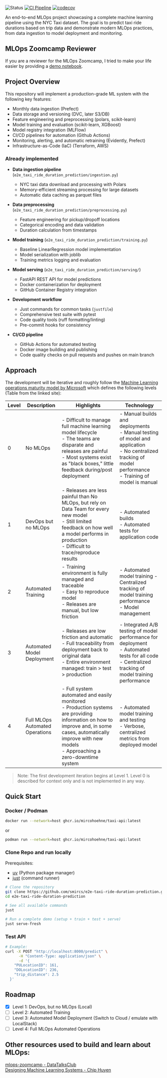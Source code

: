 ![Status](<https://img.shields.io/badge/Status-Work_in_progress_(Level_2)-yellow>)
[![CI Pipeline](https://github.com/mircohoehne/e2e-taxi-ride-duration-prediction/actions/workflows/ci.yml/badge.svg?branch=main)](https://github.com/mircohoehne/e2e-taxi-ride-duration-prediction/actions/workflows/ci.yml)
[![codecov](https://codecov.io/github/mircohoehne/e2e-taxi-ride-duration-prediction/graph/badge.svg?token=A4INWVJQDR)](https://codecov.io/github/mircohoehne/e2e-taxi-ride-duration-prediction)

An end-to-end MLOps project showcasing a complete machine learning pipeline using the NYC Taxi dataset. The goal is to predict taxi ride durations based on trip data and demonstrate modern MLOps practices, from data ingestion to model deployment and monitoring.

## MLOps Zoomcamp Reviewer

If you are a reviewer for the MLOps Zoomcamp, I tried to make your life easier by providing a [demo notebook](notebooks/00_demo.ipynb).

## Project Overview

This repository will implement a production-grade ML system with the following key features:

- Monthly data ingestion (Prefect)
- Data storage and versioning (DVC, later S3/DB)
- Feature engineering and preprocessing (polars, scikit-learn)
- Model training and evaluation (scikit-learn, XGBoost)
- Model registry integration (MLFlow)
- CI/CD pipelines for automation (Github Actions)
- Monitoring, alerting, and automatic retraining (Evidently, Prefect)
- Infrastructure-as-Code (IaC) (Terraform, AWS)

### Already implemented

- **Data ingestion pipeline** (`e2e_taxi_ride_duration_prediction/ingestion.py`)
  - NYC taxi data download and processing with Polars
  - Memory-efficient streaming processing for large datasets
  - Automatic data caching as parquet files

- **Data preprocessing** (`e2e_taxi_ride_duration_prediction/preprocessing.py`)
  - Feature engineering for pickup/dropoff locations
  - Categorical encoding and data validation
  - Duration calculation from timestamps

- **Model training** (`e2e_taxi_ride_duration_prediction/training.py`)
  - Baseline LinearRegression model implementation
  - Model serialization with joblib
  - Training metrics logging and evaluation

- **Model serving** (`e2e_taxi_ride_duration_prediction/serving/`)
  - FastAPI REST API for model predictions
  - Docker containerization for deployment
  - GitHub Container Registry integration

- **Development workflow**
  - Just commands for common tasks (`justfile`)
  - Comprehensive test suite with pytest
  - Code quality tools (ruff formatting/linting)
  - Pre-commit hooks for consistency

- **CI/CD pipeline**
  - GitHub Actions for automated testing
  - Docker image building and publishing
  - Code quality checks on pull requests and pushes on main branch

## Approach

The development will be iterative and roughly follow the [Machine Learning operations maturity model by Microsoft](https://learn.microsoft.com/en-us/azure/architecture/ai-ml/guide/mlops-maturity-model) which defines the following levels (Table from the linked site):

| Level | Description                     | Highlights                                                                                                                                                                                                               | Technology                                                                                                                                                             |
| ----- | ------------------------------- | ------------------------------------------------------------------------------------------------------------------------------------------------------------------------------------------------------------------------ | ---------------------------------------------------------------------------------------------------------------------------------------------------------------------- |
| 0     | No MLOps                        | - Difficult to manage full machine learning model lifecycle<br> - The teams are disparate and releases are painful<br> - Most systems exist as "black boxes," little feedback during/post deployment<br>                 | - Manual builds and deployments<br> - Manual testing of model and application<br> - No centralized tracking of model performance<br> - Training of model is manual<br> |
| 1     | DevOps but no MLOps             | - Releases are less painful than No MLOps, but rely on Data Team for every new model<br> - Still limited feedback on how well a model performs in production<br> - Difficult to trace/reproduce results<br>              | - Automated builds<br> - Automated tests for application code<br>                                                                                                      |
| 2     | Automated Training              | - Training environment is fully managed and traceable<br> - Easy to reproduce model<br> - Releases are manual, but low friction<br>                                                                                      | - Automated model training - Centralized tracking of model training performance<br> - Model management<br>                                                             |
| 3     | Automated Model Deployment      | - Releases are low friction and automatic<br> - Full traceability from deployment back to original data<br> - Entire environment managed: train > test > production<br>                                                  | - Integrated A/B testing of model performance for deployment<br> - Automated tests for all code<br> - Centralized tracking of model training performance<br>           |
| 4     | Full MLOps Automated Operations | - Full system automated and easily monitored<br> - Production systems are providing information on how to improve and, in some cases, automatically improve with new models<br> - Approaching a zero-downtime system<br> | - Automated model training and testing<br> - Verbose, centralized metrics from deployed model<br>                                                                      |

> Note: The first development iteration begins at Level 1. Level 0 is described for context only and is not implemented in any way.

## Quick Start

### Docker / Podman

```bash
docker run --network=host ghcr.io/mircohoehne/taxi-api:latest
```

or

```bash
podman run --network=host ghcr.io/mircohoehne/taxi-api:latest
```

### Clone Repo and run locally

Prerequisites:

- [uv](https://docs.astral.sh/uv/) (Python package manager)
- [just](https://github.com/casey/just) (command runner)

```bash
# Clone the repository
git clone https://github.com/smircs/e2e-taxi-ride-duration-prediction.git
cd e2e-taxi-ride-duration-prediction

# See all available commands
just

# Run a complete demo (setup + train + test + serve)
just serve-fresh
```

### Test API

```bash
# Example:
curl -X POST "http://localhost:8000/predict" \
      -H "Content-Type: application/json" \
      -d '{
    "PULocationID": 161,
    "DOLocationID": 236,
    "trip_distance": 2.5
  }'


```

## Roadmap

- [x] Level 1: DevOps, but no MLOps (Local)
- [ ] Level 2: Automated Training
- [ ] Level 3: Automated Model Deployment (Switch to Cloud / emulate with LocalStack)
- [ ] Level 4: Full MLOps Automated Operations

## Other resources used to build and learn about MLOps:

[mlops-zoomcamp - DataTalksClub](https://github.com/DataTalksClub/mlops-zoomcamp)<br>
[Designing Machine Learning Systems - Chip Huyen](https://bookgoodies.com/a/1098107969)
